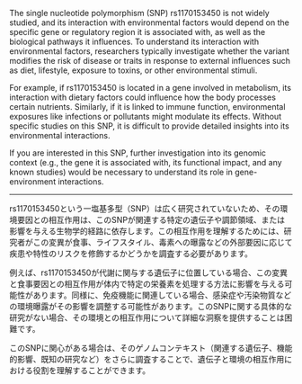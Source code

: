 The single nucleotide polymorphism (SNP) rs1170153450 is not widely studied, and its interaction with environmental factors would depend on the specific gene or regulatory region it is associated with, as well as the biological pathways it influences. To understand its interaction with environmental factors, researchers typically investigate whether the variant modifies the risk of disease or traits in response to external influences such as diet, lifestyle, exposure to toxins, or other environmental stimuli. 

For example, if rs1170153450 is located in a gene involved in metabolism, its interaction with dietary factors could influence how the body processes certain nutrients. Similarly, if it is linked to immune function, environmental exposures like infections or pollutants might modulate its effects. Without specific studies on this SNP, it is difficult to provide detailed insights into its environmental interactions.

If you are interested in this SNP, further investigation into its genomic context (e.g., the gene it is associated with, its functional impact, and any known studies) would be necessary to understand its role in gene-environment interactions.

---

rs1170153450という一塩基多型（SNP）は広く研究されていないため、その環境要因との相互作用は、このSNPが関連する特定の遺伝子や調節領域、または影響を与える生物学的経路に依存します。この相互作用を理解するためには、研究者がこの変異が食事、ライフスタイル、毒素への曝露などの外部要因に応じて疾患や特性のリスクを修飾するかどうかを調査する必要があります。

例えば、rs1170153450が代謝に関与する遺伝子に位置している場合、この変異と食事要因との相互作用が体内で特定の栄養素を処理する方法に影響を与える可能性があります。同様に、免疫機能に関連している場合、感染症や汚染物質などの環境曝露がその影響を調整する可能性があります。このSNPに関する具体的な研究がない場合、その環境との相互作用について詳細な洞察を提供することは困難です。

このSNPに関心がある場合は、そのゲノムコンテキスト（関連する遺伝子、機能的影響、既知の研究など）をさらに調査することで、遺伝子と環境の相互作用における役割を理解することができます。